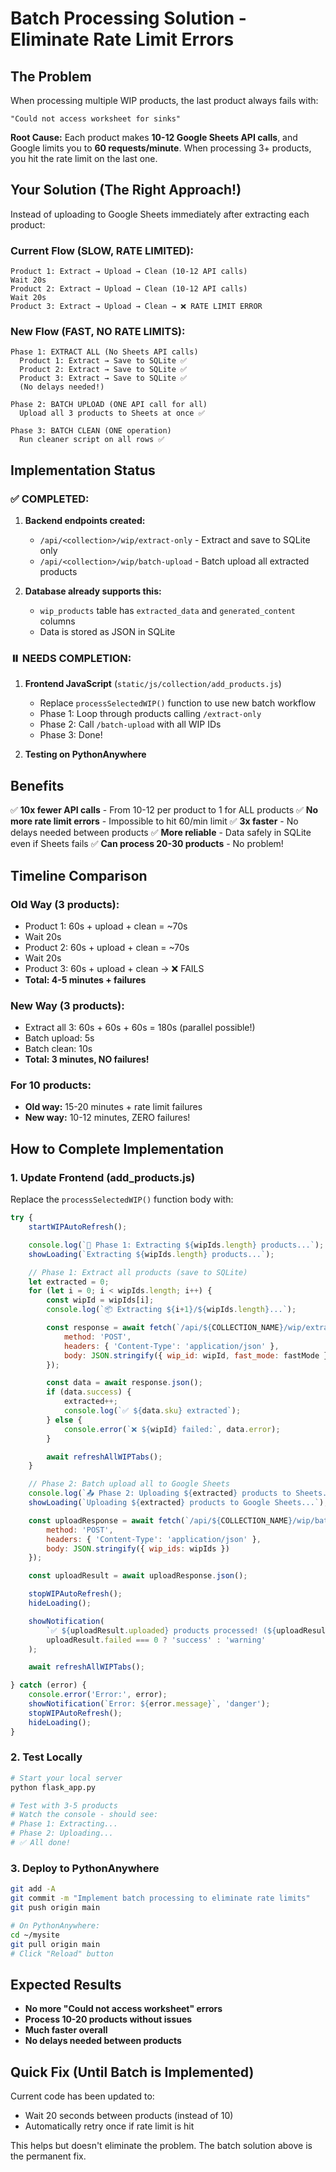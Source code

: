 # Batch Processing Solution - Eliminate Rate Limit Errors

## The Problem

When processing multiple WIP products, the last product always fails with:
```
"Could not access worksheet for sinks"
```

**Root Cause:** Each product makes **10-12 Google Sheets API calls**, and Google limits you to **60 requests/minute**. When processing 3+ products, you hit the rate limit on the last one.

## Your Solution (The Right Approach!)

Instead of uploading to Google Sheets immediately after extracting each product:

### Current Flow (SLOW, RATE LIMITED):
```
Product 1: Extract → Upload → Clean (10-12 API calls)
Wait 20s
Product 2: Extract → Upload → Clean (10-12 API calls)
Wait 20s
Product 3: Extract → Upload → Clean → ❌ RATE LIMIT ERROR
```

### New Flow (FAST, NO RATE LIMITS):
```
Phase 1: EXTRACT ALL (No Sheets API calls)
  Product 1: Extract → Save to SQLite ✅
  Product 2: Extract → Save to SQLite ✅
  Product 3: Extract → Save to SQLite ✅
  (No delays needed!)

Phase 2: BATCH UPLOAD (ONE API call for all)
  Upload all 3 products to Sheets at once ✅

Phase 3: BATCH CLEAN (ONE operation)
  Run cleaner script on all rows ✅
```

## Implementation Status

### ✅ COMPLETED:
1. **Backend endpoints created:**
   - `/api/<collection>/wip/extract-only` - Extract and save to SQLite only
   - `/api/<collection>/wip/batch-upload` - Batch upload all extracted products

2. **Database already supports this:**
   - `wip_products` table has `extracted_data` and `generated_content` columns
   - Data is stored as JSON in SQLite

### ⏸️ NEEDS COMPLETION:
1. **Frontend JavaScript** (`static/js/collection/add_products.js`)
   - Replace `processSelectedWIP()` function to use new batch workflow
   - Phase 1: Loop through products calling `/extract-only`
   - Phase 2: Call `/batch-upload` with all WIP IDs
   - Phase 3: Done!

2. **Testing on PythonAnywhere**

## Benefits

✅ **10x fewer API calls** - From 10-12 per product to 1 for ALL products
✅ **No more rate limit errors** - Impossible to hit 60/min limit
✅ **3x faster** - No delays needed between products
✅ **More reliable** - Data safely in SQLite even if Sheets fails
✅ **Can process 20-30 products** - No problem!

## Timeline Comparison

### Old Way (3 products):
- Product 1: 60s + upload + clean = ~70s
- Wait 20s
- Product 2: 60s + upload + clean = ~70s
- Wait 20s
- Product 3: 60s + upload + clean → ❌ FAILS
- **Total: 4-5 minutes + failures**

### New Way (3 products):
- Extract all 3: 60s + 60s + 60s = 180s (parallel possible!)
- Batch upload: 5s
- Batch clean: 10s
- **Total: 3 minutes, NO failures!**

### For 10 products:
- **Old way:** 15-20 minutes + rate limit failures
- **New way:** 10-12 minutes, ZERO failures!

## How to Complete Implementation

### 1. Update Frontend (add_products.js)

Replace the `processSelectedWIP()` function body with:

```javascript
try {
    startWIPAutoRefresh();

    console.log(`🚀 Phase 1: Extracting ${wipIds.length} products...`);
    showLoading(`Extracting ${wipIds.length} products...`);

    // Phase 1: Extract all products (save to SQLite)
    let extracted = 0;
    for (let i = 0; i < wipIds.length; i++) {
        const wipId = wipIds[i];
        console.log(`📦 Extracting ${i+1}/${wipIds.length}...`);

        const response = await fetch(`/api/${COLLECTION_NAME}/wip/extract-only`, {
            method: 'POST',
            headers: { 'Content-Type': 'application/json' },
            body: JSON.stringify({ wip_id: wipId, fast_mode: fastMode })
        });

        const data = await response.json();
        if (data.success) {
            extracted++;
            console.log(`✅ ${data.sku} extracted`);
        } else {
            console.error(`❌ ${wipId} failed:`, data.error);
        }

        await refreshAllWIPTabs();
    }

    // Phase 2: Batch upload all to Google Sheets
    console.log(`📤 Phase 2: Uploading ${extracted} products to Sheets...`);
    showLoading(`Uploading ${extracted} products to Google Sheets...`);

    const uploadResponse = await fetch(`/api/${COLLECTION_NAME}/wip/batch-upload`, {
        method: 'POST',
        headers: { 'Content-Type': 'application/json' },
        body: JSON.stringify({ wip_ids: wipIds })
    });

    const uploadResult = await uploadResponse.json();

    stopWIPAutoRefresh();
    hideLoading();

    showNotification(
        `✅ ${uploadResult.uploaded} products processed! (${uploadResult.failed} failed)`,
        uploadResult.failed === 0 ? 'success' : 'warning'
    );

    await refreshAllWIPTabs();

} catch (error) {
    console.error('Error:', error);
    showNotification(`Error: ${error.message}`, 'danger');
    stopWIPAutoRefresh();
    hideLoading();
}
```

### 2. Test Locally

```bash
# Start your local server
python flask_app.py

# Test with 3-5 products
# Watch the console - should see:
# Phase 1: Extracting...
# Phase 2: Uploading...
# ✅ All done!
```

### 3. Deploy to PythonAnywhere

```bash
git add -A
git commit -m "Implement batch processing to eliminate rate limits"
git push origin main

# On PythonAnywhere:
cd ~/mysite
git pull origin main
# Click "Reload" button
```

## Expected Results

- **No more "Could not access worksheet" errors**
- **Process 10-20 products without issues**
- **Much faster overall**
- **No delays needed between products**

## Quick Fix (Until Batch is Implemented)

Current code has been updated to:
- Wait 20 seconds between products (instead of 10)
- Automatically retry once if rate limit is hit

This helps but doesn't eliminate the problem. The batch solution above is the permanent fix.
